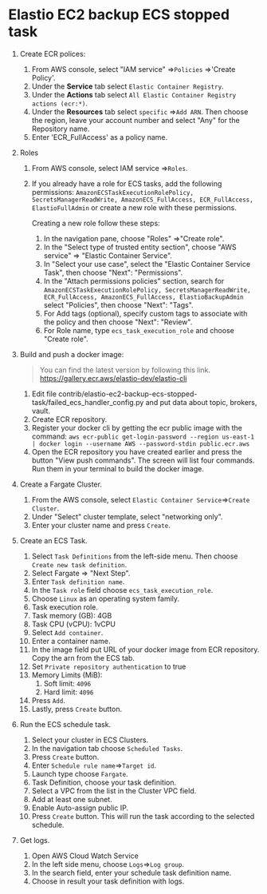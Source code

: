 # Elastio EC2 backup ECS stopped task
1. Create ECR polices:
    1. From AWS console, select "IAM service" =>`Policies` =>'Create Policy'.
    2. Under the **Service** tab select `Elastic Container Registry`.
    3. Under the **Actions** tab select `All Elastic Container Registry actions (ecr:*)`.
    4. Under the **Resources** tab select `specific` =>`Add ARN`. Then choose the region, leave your account number and select "Any" for the Repository name.
    5. Enter 'ECR_FullAccess' as a policy name.

2. Roles
    1. From AWS console, select IAM service =>`Roles`.
    2. If you already have a role for ECS tasks, add the following permissions: 
    ```AmazonECSTaskExecutionRolePolicy, SecretsManagerReadWrite, AmazonECS_FullAccess, ECR_FullAccess, ElastioFullAdmin``` or create a new role with these permissions.
        
        Creating a new role follow these steps:
        1. In the navigation pane, choose "Roles" =>"Create role".
        2. In the "Select type of trusted entity section", choose "AWS service" => "Elastic Container Service".
        3. In "Select your use case", select the "Elastic Container Service Task", then choose "Next": "Permissions".
        4. In the "Attach permissions policies" section, search for ```AmazonECSTaskExecutionRolePolicy, SecretsManagerReadWrite, ECR_FullAccess, AmazonECS_FullAccess, ElastioBackupAdmin``` select "Policies", then choose "Next": "Tags".
        5. For Add tags (optional), specify custom tags to associate with the policy and then choose "Next": "Review".
        6. For Role name, type `ecs_task_execution_role` and choose "Create role".

3. Build and push a docker image:
    > You can find the latest version by following this link. https://gallery.ecr.aws/elastio-dev/elastio-cli
    1. Edit file contrib/elastio-ec2-backup-ecs-stopped-task/failed_ecs_handler_config.py and put data about topic, brokers, vault.
    2. Create ECR repository.
    3. Register your docker cli by getting the ecr public image with the command:
        ```aws ecr-public get-login-password --region us-east-1 | docker login --username AWS --password-stdin public.ecr.aws```
    4. Open the ECR repository you have created earlier and press the button "View push commands". The screen will list four commands. Run them in your terminal to build the docker image.
4. Create a Fargate Cluster.
    1. From the AWS console, select `Elastic Container Service`=>`Create Cluster`.
    2. Under "Select" cluster template, select "networking only".
    3. Enter your cluster name and press `Create`.
5. Create an ECS Task.
    1. Select `Task Definitions` from the left-side menu. Then choose `Create new task definition`.
    2. Select Fargate => "Next Step".
    3. Enter `Task definition name`.
    4. In the `Task role` field choose `ecs_task_execution_role`.
    5. Choose `Linux` as an operating system family.
    6. Task execution role.
    7. Task memory (GB): 4GB
    8. Task CPU (vCPU): 1vCPU
    9. Select `Add container`.
    10. Enter a container name.
    11. In the image field put URL of your docker image from ECR repository. Copy the arn from the ECS tab.
    12. Set `Private repository authentication` to true
    13. Memory Limits (MiB):
        1. Soft limit: `4096`
        2. Hard limit: `4096`
    14. Press `Add`.
    15. Lastly, press `Create` button.
6. Run the ECS schedule task.
    1. Select your cluster in ECS Clusters.
    2. In the navigation tab choose `Scheduled Tasks`.
    3. Press `Create` button.
    4. Enter `Schedule rule name`=>`Target id`.
    5. Launch type choose `Fargate`.
    6. Task Definition, choose your task definition.
    7. Select a VPC from the list in the Cluster VPC field.
    8. Add at least one subnet.
    9. Enable Auto-assign public IP.
    10. Press `Create` button. This will run the task according to the selected schedule.
7. Get logs.
    1. Open AWS Cloud Watch Service
    2. In the left side menu, choose `Logs`=>`Log group`.
    3. In the search field, enter your schedule task definition name.
    4. Choose in result your task definition with logs.